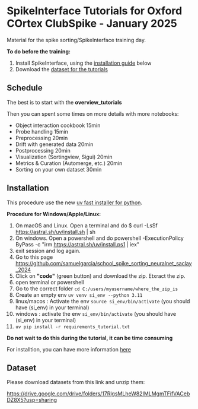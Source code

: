 # SpikeInterface Tutorials for Oxford COrtex ClubSpike - January 2025

Material for the spike sorting/SpikeInterface training day.


**To do before the training:**

1. Install SpikeInterface, using the [installation guide](#installation) below
2. Download the [dataset for the tutorials](#dataset)



## Schedule


The best is to start with the **overview_tutorials**

Then you can spent some times on more details with more notebooks:


  * Object interaction cookbook 15min
  * Probe handling 15min
  * Preprocessing  20min
  * Drift with generated data 20min
  * Postprocessing 20min
  * Visualization (Sortingview, Sigui) 20min
  * Metrics & Curation (Automerge, etc.) 20min
  * Sorting on your own dataset 30min



## Installation

This procedure use the new [uv fast installer for python](https://github.com/astral-sh/uv).

**Procedure for Windows/Apple/Linux:**



1. On macOS and Linux. Open a terminal and do $ curl -LsSf https://astral.sh/uv/install.sh | sh
1. On windows. Open a powershell and do powershell -ExecutionPolicy ByPass -c "irm https://astral.sh/uv/install.ps1 | iex"
2. exit session and log again.
3. Go to this page https://github.com/samuelgarcia/school_spike_sorting_neuralnet_saclay_2024
4. Click on **"code"** (green button) and download the zip. Etxract the zip.
5. open terminal or powershell
6. Go to the correct folder `cd C:/users/myusername/where_the_zip_is`
7. Create an empty env `uv venv si_env --python 3.11`
8. linux/macos : Activate the env `source si_env/bin/activate` (you should have (si_env) in your terminal)
8. windows : activate the env `si_env/bin/activate` (you should have (si_env) in your terminal)
9. `uv pip install -r requirements_tutorial.txt`

**Do not wait to do this during the tutorial, it can be time consuming**

For installtion, you can have more information [here](https://github.com/SpikeInterface/spikeinterface/tree/main/installation_tips)


## Dataset

Please download datasets from this link and unzip them:

https://drive.google.com/drive/folders/17RlgsMLheW82IMLMgmTFifVACebDZ8X5?usp=sharing

